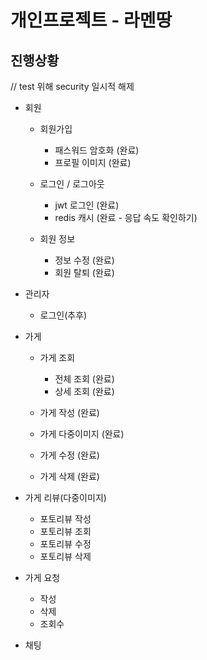 # 개인프로젝트 - 라멘땅

## 진행상황
// test 위해 security 일시적 해제 
- 회원
  - 회원가입
    - 패스워드 암호화 (완료)
    - 프로필 이미지 (완료) 
    
    
  - 로그인 / 로그아웃
    - jwt 로그인 (완료)
    - redis 캐시 (완료 - 응답 속도 확인하기)
    
  
  - 회원 정보
    - 정보 수정 (완료)
    - 회원 탈퇴 (완료)
    
  
- 관리자
  - 로그인(추후)
  

- 가게
  - 가게 조회
    - 전체 조회 (완료)
    - 상세 조회 (완료)


  - 가게 작성 (완료)
  - 가게 다중이미지 (완료)
  - 가게 수정 (완료)
  - 가게 삭제 (완료)
  

- 가게 리뷰(다중이미지)
  - 포토리뷰 작성
  - 포토리뷰 조회
  - 포토리뷰 수정
  - 포토리뷰 삭제


- 가게 요청
    - 작성
    - 삭제
    - 조회수


- 채팅
